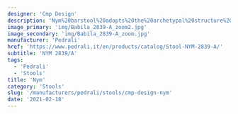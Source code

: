 ```yaml
---
designer: 'Cmp Design'
description: 'Nym%20barstool%20adopts%20the%20archetypal%20structure%20of%20the%20English%20Windsor%20chair%2C%20reinterpreting%20and%20streamlining%20it%20to%20reflect%20industrial%20manufacturing%20systems.%20The%20arched%20backrest%20in%20elliptical-section%20bentwood%20flows%20seamlessly%20into%20the%20shaped%20solid%20wooden%20padded%20seat%A0%20to%20form%20an%20armrest.%20Solid%20ash%20wood%20legs%20and%20a%20stainless%20steel%20footrest.%20Seat%20height%20775%20mm.'
image_primary: 'img/Babila_2839-A_zoom2.jpg'
image_secondary: 'img/Babila_2839-A_zoom.jpg'
manufacturer: 'Pedrali'
href: 'https://www.pedrali.it/en/products/catalog/Stool-NYM-2839-A/'
subtitle: 'NYM 2839/A'
tags:
  - 'Pedrali'
  - 'Stools'
title: 'Nym'
category: 'Stools'
slug: '/manufacturers/pedrali/stools/cmp-design-nym'
date: '2021-02-18'
---
```

